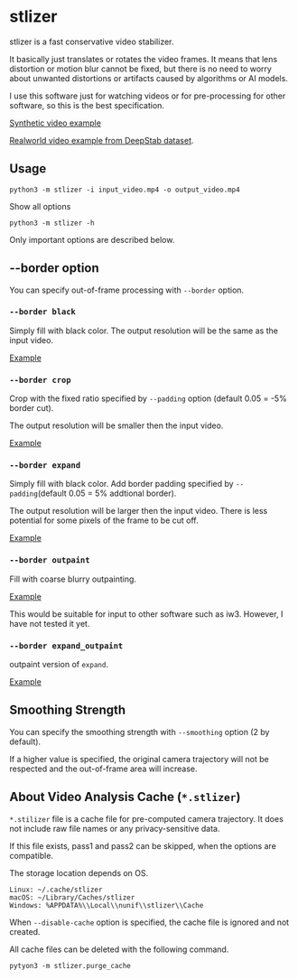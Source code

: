 # stlizer

stlizer is a fast conservative video stabilizer.

It basically just translates or rotates the video frames. It means that lens distortion or motion blur cannot be fixed, but there is no need to worry about unwanted distortions or artifacts caused by algorithms or AI models.

I use this software just for watching videos or for pre-processing for other software, so this is the best specification.

[Synthetic video example](https://github.com/user-attachments/assets/06f6a6d2-8ab7-4d8b-bc07-ac39e676a974)

[Realworld video example from DeepStab dataset](https://github.com/user-attachments/assets/7ce12bfd-35f1-469e-aa61-72109d222c8e).

## Usage

```
python3 -m stlizer -i input_video.mp4 -o output_video.mp4
```

Show all options
```
python3 -m stlizer -h
```
Only important options are described below.

## --border option

You can specify out-of-frame processing with `--border` option.

### `--border black`

Simply fill with black color. The output resolution will be the same as the input video.

[Example](https://github.com/user-attachments/assets/4573e9c4-3d70-43a8-a476-d25be9c7e478)

### `--border crop`

Crop with the fixed ratio specified by `--padding` option (default 0.05 = -5% border cut).

The output resolution will be smaller then the input video.

[Example](https://github.com/user-attachments/assets/d74f8421-5b7f-4ae8-b0b5-9248e9eb528d)

### `--border expand`

Simply fill with black color. Add border padding specified by `--padding`(default 0.05 = 5% addtional border).

The output resolution will be larger then the input video.
There is less potential for some pixels of the frame to be cut off.

[Example](https://github.com/user-attachments/assets/f5a7b93c-7bf3-4434-857d-e8a35805755b)

### `--border outpaint`

Fill with coarse blurry outpainting.

[Example](https://github.com/user-attachments/assets/95585d66-1e8a-42cf-84c6-d9a6b30e09cd)

This would be suitable for input to other software such as iw3. However, I have not tested it yet.

### `--border expand_outpaint`

outpaint version of `expand`.

[Example](https://github.com/user-attachments/assets/cd889b5b-fc0d-4862-8143-74f4b53a77fb)

## Smoothing Strength

You can specify the smoothing strength with `--smoothing` option (2 by default).

If a higher value is specified, the original camera trajectory will not be respected and the out-of-frame area will increase.

## About Video Analysis Cache (`*.stlizer`)

`*.stilizer` file is a cache file for pre-computed camera trajectory. It does not include raw file names or any privacy-sensitive data.

If this file exists, pass1 and pass2 can be skipped, when the options are compatible.

The storage location depends on OS.
```
Linux: ~/.cache/stlizer
macOS: ~/Library/Caches/stlizer
Windows: %APPDATA%\\Local\\nunif\\stlizer\\Cache
```

When `--disable-cache` option is specified, the cache file is ignored and not created.

All cache files can be deleted with the following command.
```
pytyon3 -m stlizer.purge_cache
```
